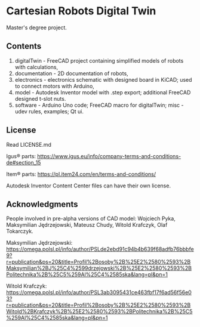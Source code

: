 # Cartesian Robots Digital Twin

Master's degree project.

## Contents
1. digitalTwin - FreeCAD project containing simplified models of robots with calculations,
2. documentation - 2D documentation of robots,
3. electronics - electronics schematic with designed board in KiCAD; used to connect motors with Arduino,
4. model - Autodesk Inventor model with .step export; additional FreeCAD designed t-slot nuts.
5. software - Arduino Uno code; FreeCAD macro for digitalTwin; misc - udev rules, examples; Qt ui.

## License

Read LICENSE.md

Igus® parts:
https://www.igus.eu/info/company-terms-and-conditions-de#section_15

Item® parts:
https://pl.item24.com/en/terms-and-conditions/

Autodesk Inventor Content Center files can have their own license.

## Acknowledgments

People involved in pre-alpha versions of CAD model: Wojciech Pyka, Maksymilian Jędrzejowski, Mateusz Chudy, Witold Krafczyk, Olaf Tokarczyk.

Maksymilian Jędrzejowski:
https://omega.polsl.pl/info/author/PSLde2ebd91c94b4b639f68adfb76bbbfe9?r=publication&ps=20&title=Profil%2Bosoby%2B%25E2%2580%2593%2BMaksymilian%2BJ%25C4%2599drzejowski%2B%25E2%2580%2593%2BPolitechnika%2B%25C5%259Al%25C4%2585ska&lang=pl&pn=1

Witold Krafczyk:
https://omega.polsl.pl/info/author/PSL3ab3095431ce463fbf17f6ad56f56e03?r=publication&ps=20&title=Profil%2Bosoby%2B%25E2%2580%2593%2BWitold%2BKrafczyk%2B%25E2%2580%2593%2BPolitechnika%2B%25C5%259Al%25C4%2585ska&lang=pl&pn=1
